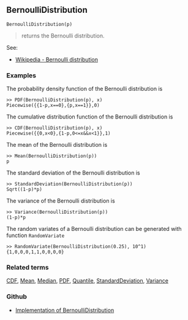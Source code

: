## BernoulliDistribution

```
BernoulliDistribution(p)
```

> returns the Bernoulli distribution.

See:  
* [Wikipedia - Bernoulli distribution](https://en.wikipedia.org/wiki/Bernoulli_distribution)

### Examples

The probability density function of the Bernoulli distribution is

```
>> PDF(BernoulliDistribution(p), x)
Piecewise({{1-p,x==0},{p,x==1}},0)
```

The cumulative distribution function of the Bernoulli distribution is

```
>> CDF(BernoulliDistribution(p), x)
Piecewise({{0,x<0},{1-p,0<=x&&x<1}},1)
```


The mean of the Bernoulli distribution is

```
>> Mean(BernoulliDistribution(p))
p
```

The standard deviation of the Bernoulli distribution is

```
>> StandardDeviation(BernoulliDistribution(p))
Sqrt((1-p)*p)
```

The variance of the Bernoulli distribution is

```
>> Variance(BernoulliDistribution(p))
(1-p)*p
```


The random variates of a Bernoulli distribution can be generated with function `RandomVariate`

```
>> RandomVariate(BernoulliDistribution(0.25), 10^1)
{1,0,0,0,1,1,0,0,0,0}
```

### Related terms 
[CDF](CDF.md), [Mean](Mean.md), [Median](Median.md), [PDF](PDF.md), [Quantile](Quantile.md), [StandardDeviation](StandardDeviation.md), [Variance](Variance.md) 

### Github

* [Implementation of BernoulliDistribution](https://github.com/axkr/symja_android_library/blob/master/symja_android_library/matheclipse-core/src/main/java/org/matheclipse/core/builtin/StatisticsFunctions.java#L557) 
